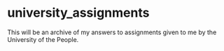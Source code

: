 # university_assignments
This will be an archive of my answers to assignments given to me by the University of the People.
